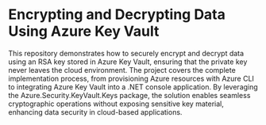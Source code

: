 # Encrypting and Decrypting Data Using Azure Key Vault
This repository demonstrates how to securely encrypt and decrypt data using an RSA key stored in Azure Key Vault, ensuring that the private key never leaves the cloud environment.
The project covers the complete implementation process, from provisioning Azure resources with Azure CLI to integrating Azure Key Vault into a .NET console application. By leveraging the Azure.Security.KeyVault.Keys package, the solution enables seamless cryptographic operations without exposing sensitive key material, enhancing data security in cloud-based applications.
